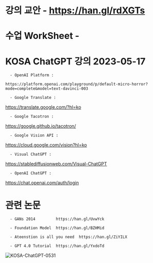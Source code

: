 # 강의 교안 - https://han.gl/rdXGTs

# 수업 WorkSheet - 






# KOSA ChatGPT 강의 2023-05-17

```
  - OpenAI Platform :
```
    https://platform.openai.com/playground/p/default-micro-horror?mode=complete&model=text-davinci-003

```
  - Google Translate :  
```
   https://translate.google.com/?hl=ko
   
```
  - Google Tacotron :  
```
  https://google.github.io/tacotron/
  
```
  - Google Vision API :  
```
  https://cloud.google.com/vision?hl=ko
  
```
  - Visual ChatGPT :   
```
   https://stablediffusionweb.com/Visual-ChatGPT
```
  - OpenAI ChatGPT :  
```
  https://chat.openai.com/auth/login
  
  
# 관련 논문

```
  - GANs 2014         https://han.gl/UvwYck
```
```
  - Foundation Model  https://han.gl/BZHMid
```
```
  - Ateenstion is all you need  https://han.gl/ZiYILX
```
```
  - GPT 4.0 Tutorial  https://han.gl/YxdoTd
```

![KOSA-ChatGPT-0531](https://github.com/JSJeong-me/JSJeong-me-KOSA_ChatGPT_0531/assets/54794815/fca09b0e-1f0a-45f8-ba32-fedbd1621eaf)
